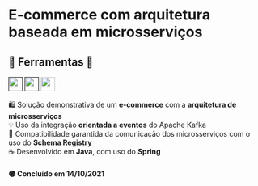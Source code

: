 # E-commerce com arquitetura baseada em microsserviços

## :hammer: Ferramentas :wrench:

[<img src="https://image.flaticon.com/icons/png/512/919/919854.png" width="auto" height="28px">]()
[<img src="https://encrypted-tbn0.gstatic.com/images?q=tbn:ANd9GcQUaoujgakvKsd-Zmfy4f_Va72eQCKqqKhxrw&usqp=CAU" width="auto" height="28px">]()
[<img src="https://encurtador.com.br/agLW4" width="auto" height="28px">](https://kafka.apache.org/)

🛍️ Solução demonstrativa de um __e-commerce__ com a __arquitetura de microsserviços__   
💡 Uso da integração __orientada a eventos__ do Apache Kafka    
💬 Compatibilidade garantida da comunicação dos microsserviços com o uso do __Schema Registry__    
☕ Desenvolvido em __Java__, com uso do __Spring__   

#### :purple_circle: Concluído em 14/10/2021

